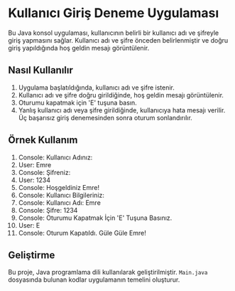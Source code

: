 # Kullanıcı Giriş Deneme Uygulaması

Bu Java konsol uygulaması, kullanıcının belirli bir kullanıcı adı ve şifreyle giriş yapmasını sağlar. Kullanıcı adı ve şifre önceden belirlenmiştir ve doğru giriş yapıldığında hoş geldin mesajı görüntülenir.

## Nasıl Kullanılır

1. Uygulama başlatıldığında, kullanıcı adı ve şifre istenir.
2. Kullanıcı adı ve şifre doğru girildiğinde, hoş geldin mesajı görüntülenir.
3. Oturumu kapatmak için 'E' tuşuna basın.
4. Yanlış kullanıcı adı veya şifre girildiğinde, kullanıcıya hata mesajı verilir. Üç başarısız giriş denemesinden sonra oturum sonlandırılır.

## Örnek Kullanım

1. Console: Kullanıcı Adınız:
2. User: Emre
3. Console: Şifreniz:
4. User: 1234
5. Console: Hoşgeldiniz Emre!
6. Console: Kullanıcı Bilgileriniz:
7. Console: Kullanıcı Adı: Emre
8. Console: Şifre: 1234
9. Console: Oturumu Kapatmak İçin 'E' Tuşuna Basınız.
10. User: E
11. Console: Oturum Kapatıldı. Güle Güle Emre!

## Geliştirme

Bu proje, Java programlama dili kullanılarak geliştirilmiştir. `Main.java` dosyasında bulunan kodlar uygulamanın temelini oluşturur.
